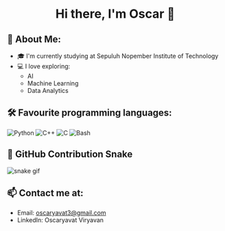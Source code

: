<h1 align="center">Hi there, I'm Oscar 👋</h1>

## 🧠 About Me:
- 🎓 I'm currently studying at Sepuluh Nopember Institute of Technology
- 💻 I love exploring:
  - AI
  - Machine Learning
  - Data Analytics


## 🛠️ Favourite programming languages:
![Python](https://img.shields.io/badge/Python-3776AB?style=flat&logo=python&logoColor=white)
![C++](https://img.shields.io/badge/C++-00599C?style=flat&logo=c%2B%2B&logoColor=white)
![C](https://img.shields.io/badge/C-00599C?style=flat&logo=c&logoColor=white)
![Bash](https://img.shields.io/badge/Bash-121011?style=flat&logo=gnubash&logoColor=white)

## 🐍 GitHub Contribution Snake

![snake gif](https://raw.githubusercontent.com/Oscrt69/snk/output/github-contribution-grid-snake.svg)


## 📫 Contact me at:
- Email: oscaryavat3@gmail.com
- LinkedIn: Oscaryavat Viryavan
